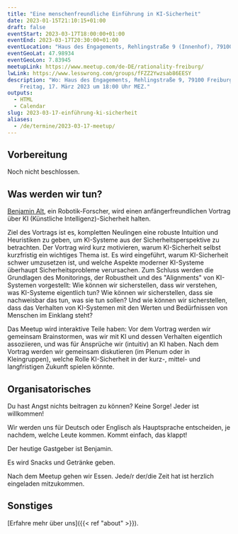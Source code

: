 ```yaml
---
title: "Eine menschenfreundliche Einführung in KI-Sicherheit"
date: 2023-01-15T21:10:15+01:00
draft: false
eventStart: 2023-03-17T18:00:00+01:00
eventEnd: 2023-03-17T20:30:00+01:00
eventLocation: "Haus des Engagements, Rehlingstraße 9 (Innenhof), 79100 Freiburg"
eventGeoLat: 47.98934
eventGeoLon: 7.83945
meetupLink: https://www.meetup.com/de-DE/rationality-freiburg/
lwLink: https://www.lesswrong.com/groups/fFZZ2Ywzsab86EESY
description: "Wo: Haus des Engagements, Rehlingstraße 9, 79100 Freiburg. Wann:
    Freitag, 17. März 2023 um 18:00 Uhr MEZ."
outputs:
  - HTML
  - Calendar
slug: 2023-03-17-einführung-ki-sicherheit
aliases:
  - /de/termine/2023-03-17-meetup/
---
```


## Vorbereitung

Noch nicht beschlossen.


## Was werden wir tun?

[Benjamin Alt](https://benjaminalt.github.io/), ein Robotik-Forscher, wird
einen anfängerfreundlichen Vortrag über KI (Künstliche Intelligenz)-Sicherheit
halten.

Ziel des Vortrags ist es, kompletten Neulingen eine robuste Intuition und Heuristiken zu geben, um KI-Systeme aus der Sicherheitsperspektive zu betrachten. Der Vortrag wird kurz motivieren, warum KI-Sicherheit selbst kurzfristig ein wichtiges Thema ist. Es wird eingeführt, warum KI-Sicherheit schwer umzusetzen ist, und welche Aspekte moderner KI-Systeme überhaupt Sicherheitsprobleme verursachen. Zum Schluss werden die Grundlagen des Monitorings, der Robustheit und des "Alignments" von KI-Systemen vorgestellt: Wie können wir sicherstellen, dass wir verstehen, was KI-Systeme eigentlich tun? Wie können wir sicherstellen, dass sie nachweisbar das tun, was sie tun sollen? Und wie können wir sicherstellen, dass das Verhalten von KI-Systemen mit den Werten und Bedürfnissen von Menschen im Einklang steht?

Das Meetup wird interaktive Teile haben: Vor dem Vortrag werden wir gemeinsam Brainstormen, was wir mit KI und dessen Verhalten eigentlich assoziieren, und was für Ansprüche wir (intuitiv) an KI haben. Nach dem Vortrag werden wir gemeinsam diskutieren (im Plenum oder in Kleingruppen), welche Rolle KI-Sicherheit in der kurz-, mittel- und langfristigen Zukunft spielen könnte.

## Organisatorisches

Du hast Angst nichts beitragen zu können? Keine Sorge! Jeder ist willkommen!

Wir werden uns für Deutsch oder Englisch als Hauptsprache entscheiden, je
nachdem, welche Leute kommen. Kommt einfach, das klappt!

Der heutige Gastgeber ist Benjamin.

Es wird Snacks und Getränke geben.

Nach dem Meetup gehen wir Essen. Jede/r der/die Zeit hat ist herzlich
eingeladen mitzukommen.


## Sonstiges

[Erfahre mehr über uns]({{< ref "about" >}}).
